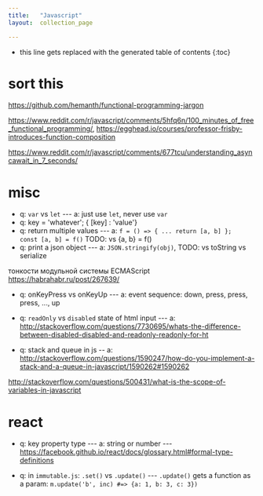 ```yaml
---
title:   "Javascript"
layout:  collection_page

---
```


* this line gets replaced with the generated table of contents
{:toc}

# sort this

<https://github.com/hemanth/functional-programming-jargon>

<https://www.reddit.com/r/javascript/comments/5hfq6n/100_minutes_of_free_functional_programming/>, <https://egghead.io/courses/professor-frisby-introduces-function-composition>

<https://www.reddit.com/r/javascript/comments/677tcu/understanding_asyncawait_in_7_seconds/>

# misc

- q: `var` vs `let` --- a: just use `let`, never use `var`
- q: key = 'whatever'; { [key] : 'value'}
- q: return multiple values --- a: `f = () => { ... return [a, b] };  const [a, b] = f()` TODO: vs {a, b} = f() 
- q: print a json object --- a: `JSON.stringify(obj)`, TODO: vs toString vs serialize

тонкости модульной системы ECMAScript <https://habrahabr.ru/post/267639/>

- q: onKeyPress vs onKeyUp --- a: event sequence: down, press, press, press, ..., up

- q: `readOnly` vs `disabled` state of html input --- a: <http://stackoverflow.com/questions/7730695/whats-the-difference-between-disabled-disabled-and-readonly-readonly-for-ht>

- q: stack and queue in js -- a: <http://stackoverflow.com/questions/1590247/how-do-you-implement-a-stack-and-a-queue-in-javascript/1590262#1590262> 


<http://stackoverflow.com/questions/500431/what-is-the-scope-of-variables-in-javascript>

# react 

- q: key property type --- a: string or number --- <https://facebook.github.io/react/docs/glossary.html#formal-type-definitions>

- q: in `immutable.js`: `.set()` vs `.update()` --- `.update()` gets a function as a param: `m.update('b', inc) #=> {a: 1, b: 3, c: 3})`
